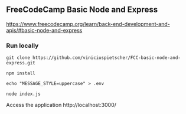 ## FreeCodeCamp Basic Node and Express
https://www.freecodecamp.org/learn/back-end-development-and-apis/#basic-node-and-express


### Run locally
```
git clone https://github.com/viniciuspietscher/FCC-basic-node-and-express.git
```
```
npm install
```
```
echo "MESSAGE_STYLE=uppercase" > .env
```
```
node index.js
```
Access the application
http://localhost:3000/
